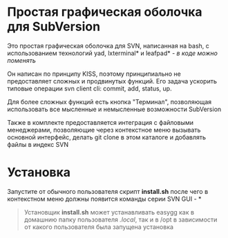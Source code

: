 # Простая графическая оболочка для SubVersion


Это простая графическая оболочка для SVN, написанная на bash, с использованием технологий yad, lxterminal* и leafpad*
             *- в коде можно поменять*

Он написан по принципу KISS, поэтому принципиально не предоставляет сложных и продвинутых функций. Его задача ускорить типовые операции svn client cli: commit, add, status, up.

Для более сложных функций есть кнопка "Терминал", позволяющая использовать все мысленные и немысленные возможности SubVersion

Также в комплекте предоставляется интеграция с файловыми менеджерами, позволяющие через контекстное меню вызывать основной интерфейс, делать git clone в этом каталоге и добавлять файлы в индекс SVN




# Установка

Запустите от обычного пользователя скрипт **install.sh** после чего в контекстном меню должны появится команды серии SVN GUI - *


> Установщик **install.sh** может устанавливать easygg как в домашнию папку пользователя *.local*, так и в /opt в зависимости от какого пользователя была запущена установка
